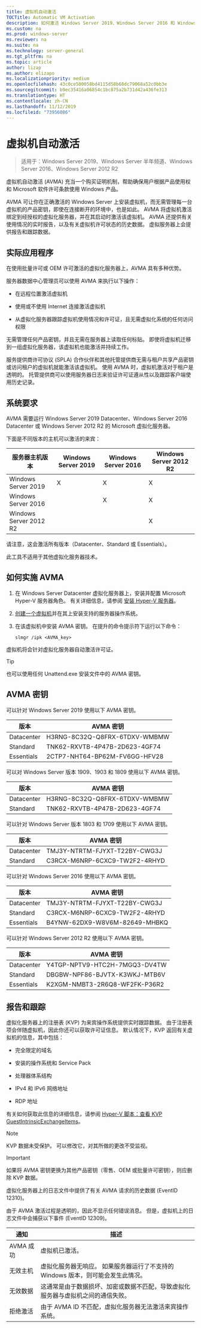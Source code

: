 ```yaml
---
title: 虚拟机自动激活
TOCTitle: Automatic VM Activation
description: 如何激活 Windows Server 2019、Windows Server 2016 和 Windows Server 2012 R2 中的 VM
ms.custom: na
ms.prod: windows-server
ms.reviewer: na
ms.suite: na
ms.technology: server-general
ms.tgt_pltfrm: na
ms.topic: article
author: lizap
ms.author: elizapo
ms.localizationpriority: medium
ms.openlocfilehash: 43c0ce500058bd4115d58b68dc79068a52c0bb3e
ms.sourcegitcommit: b9ec35416a06854c1bc875a2b731d42a436fe313
ms.translationtype: HT
ms.contentlocale: zh-CN
ms.lasthandoff: 11/12/2019
ms.locfileid: "73956086"
---
```

# <a name="automatic-virtual-machine-activation"></a>虚拟机自动激活

> 适用于：Windows Server 2019、Windows Server 半年频道、Windows Server 2016、Windows Server 2012 R2

虚拟机自动激活 (AVMA) 充当一个购买证明机制，帮助确保用户根据产品使用权和 Microsoft 软件许可条款使用 Windows 产品。

AVMA 可让你在正确激活的 Windows Server 上安装虚拟机，而无需管理每一台虚拟机的产品密钥，即使在连接断开的环境中，也是如此。 AVMA 将虚拟机激活绑定到经授权的虚拟化服务器，并在其启动时激活该虚拟机。 AVMA 还提供有关使用情况的实时报告，以及有关虚拟机许可状态的历史数据。 虚拟服务器上会提供报告和跟踪数据。

## <a name="practical-applications"></a>实际应用程序

在使用批量许可或 OEM 许可激活的虚拟化服务器上，AVMA 具有多种优势。

服务器数据中心管理员可以使用 AVMA 来执行以下操作：

  - 在远程位置激活虚拟机

  - 使用或不使用 Internet 连接激活虚拟机

  - 从虚拟化服务器跟踪虚拟机使用情况和许可证，且无需虚拟化系统的任何访问权限

无需管理任何产品密钥，并且无需在服务器上读取任何标贴。 即使将虚拟机迁移到一组虚拟化服务器，该虚拟机也能激活并持续工作。

服务提供商许可协议 (SPLA) 合作伙伴和其他托管提供商无需与租户共享产品密钥或访问租户的虚拟机就能激活该虚拟机。 使用 AVMA 时，虚拟机激活对于租户是透明的。 托管提供商可以使用服务器日志来验证许可证遵从性以及跟踪客户端使用历史记录。

## <a name="system-requirements"></a>系统要求

AVMA 需要运行 Windows Server 2019 Datacenter、Windows Server 2016 Datacenter 或 Windows Server 2012 R2 的 Microsoft 虚拟化服务器。 

下面是不同版本的主机可以激活的来宾：

|服务器主机版本|Windows Server 2019|Windows Server 2016|Windows Server 2012 R2|
|-|-|-|-|
|Windows Server 2019|X|X|X|
|Windows Server 2016| |X|X|
|Windows Server 2012 R2| ||X|

请注意，这会激活所有版本（Datacenter、Standard 或 Essentials）。

此工具不适用于其他虚拟化服务器技术。

## <a name="how-to-implement-avma"></a>如何实施 AVMA

1.  在 Windows Server Datacenter 虚拟化服务器上，安装并配置 Microsoft Hyper-V 服务器角色。 有关详细信息，请参阅 [安装 Hyper-V 服务器](../virtualization/hyper-v/get-started/install-the-hyper-v-role-on-windows-server.md)。

2.  [创建一个虚拟机](../virtualization/hyper-v/get-started/create-a-virtual-machine-in-hyper-v.md)并在其上安装支持的服务器操作系统。

3.  在该虚拟机中安装 AVMA 密钥。 在提升的命令提示符下运行以下命令：
    
    ``` 
    slmgr /ipk <AVMA_key>  
    ```

虚拟机将会针对虚拟化服务器自动激活许可证。


> [!TIP]
> 也可以使用任何 Unattend.exe 安装文件中的 AVMA 密钥。


## <a name="avma-keys"></a>AVMA 密钥

可以针对 Windows Server 2019 使用以下 AVMA 密钥。

|版本|   AVMA 密钥|
|-|-|
|Datacenter|    H3RNG-8C32Q-Q8FRX-6TDXV-WMBMW|
|Standard|  TNK62-RXVTB-4P47B-2D623-4GF74|
|Essentials|    2CTP7-NHT64-BP62M-FV6GG-HFV28|
 
可以对 Windows Server 版本 1909、1903 和 1809 使用以下 AVMA 密钥。

|版本|   AVMA 密钥|
|-|-|
|Datacenter|    H3RNG-8C32Q-Q8FRX-6TDXV-WMBMW|
|Standard|  TNK62-RXVTB-4P47B-2D623-4GF74|

可以针对 Windows Server 版本 1803 和 1709 使用以下 AVMA 密钥。

|版本|AVMA 密钥|
|-|-|
|Datacenter|TMJ3Y-NTRTM-FJYXT-T22BY-CWG3J|
|Standard|C3RCX-M6NRP-6CXC9-TW2F2-4RHYD|


可以针对 Windows Server 2016 使用以下 AVMA 密钥。

|版本|AVMA 密钥|
|-|-|
|Datacenter|TMJ3Y-NTRTM-FJYXT-T22BY-CWG3J|
|Standard|C3RCX-M6NRP-6CXC9-TW2F2-4RHYD|
|Essentials|B4YNW-62DX9-W8V6M-82649-MHBKQ|


可以针对 Windows Server 2012 R2 使用以下 AVMA 密钥。

|版本|AVMA 密钥|
|-|-|
|Datacenter|Y4TGP-NPTV9-HTC2H-7MGQ3-DV4TW|
|Standard|DBGBW-NPF86-BJVTX-K3WKJ-MTB6V|
|Essentials|K2XGM-NMBT3-2R6Q8-WF2FK-P36R2|

## <a name="reporting-and-tracking"></a>报告和跟踪

虚拟化服务器上的注册表 (KVP) 为来宾操作系统提供实时跟踪数据。 由于注册表项会伴随虚拟机，因此你还可以获取许可证信息。 默认情况下，KVP 返回有关虚拟机的信息，其中包括：

  - 完全限定的域名

  - 安装的操作系统和 Service Pack

  - 处理器体系结构

  - IPv4 和 IPv6 网络地址

  - RDP 地址

有关如何获取此信息的详细信息，请参阅 [Hyper-V 脚本：查看 KVP GuestIntrinsicExchangeItems](https://blogs.msdn.com/b/virtual_pc_guy/archive/2008/11/18/hyper-v-script-looking-at-kvp-guestintrinsicexchangeitems.aspx)。


> [!NOTE]
> KVP 数据未受保护。 可以修改它，对其所做的更改不受监视。



> [!IMPORTANT]
> 如果将 AVMA 密钥更换为其他产品密钥（零售、OEM 或批量许可密钥），则应删除 KVP 数据。


虚拟化服务器上的日志文件中提供了有关 AVMA 请求的历史数据 (EventID 12310)。

由于 AVMA 激活过程是透明的，因此不显示任何错误消息。 但是，虚拟机上的日志文件中会捕获以下事件 (EventID 12309)。

|通知|描述|
|-|-|
|AVMA 成功|虚拟机已激活。|
|无效主机|虚拟化服务器无响应。 如果服务器运行了不支持的 Windows 版本，则可能会发生此情况。|
|无效数据|这通常是由于数据损坏、加密或数据不匹配，导致虚拟化服务器与虚拟机之间的通信失败。|
|拒绝激活|由于 AVMA ID 不匹配，虚拟化服务器无法激活来宾操作系统。|

